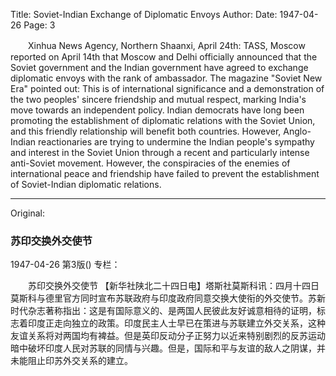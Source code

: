 Title: Soviet-Indian Exchange of Diplomatic Envoys
Author:
Date: 1947-04-26
Page: 3

　　Xinhua News Agency, Northern Shaanxi, April 24th: TASS, Moscow reported on April 14th that Moscow and Delhi officially announced that the Soviet government and the Indian government have agreed to exchange diplomatic envoys with the rank of ambassador. The magazine "Soviet New Era" pointed out: This is of international significance and a demonstration of the two peoples' sincere friendship and mutual respect, marking India's move towards an independent policy. Indian democrats have long been promoting the establishment of diplomatic relations with the Soviet Union, and this friendly relationship will benefit both countries. However, Anglo-Indian reactionaries are trying to undermine the Indian people's sympathy and interest in the Soviet Union through a recent and particularly intense anti-Soviet movement. However, the conspiracies of the enemies of international peace and friendship have failed to prevent the establishment of Soviet-Indian diplomatic relations.



<hr /> 

Original: 


### 苏印交换外交使节

1947-04-26
第3版()
专栏：

　　苏印交换外交使节
    【新华社陕北二十四日电】塔斯社莫斯科讯：四月十四日莫斯科与德里官方同时宣布苏联政府与印度政府同意交换大使衔的外交使节。苏新时代杂志著称指出：这是有国际意义的、是两国人民彼此友好诚意相待的证明，标志着印度正走向独立的政策。印度民主人士早已在策进与苏联建立外交关系，这种友谊关系将对两国均有裨益。但是英印反动分子正努力以近来特别剧烈的反苏运动暗中破坏印度人民对苏联的同情与兴趣。但是，国际和平与友谊的敌人之阴谋，并未能阻止印苏外交关系的建立。
